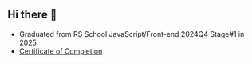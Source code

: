 ## Hi there 👋
- Graduated from RS School JavaScript/Front-end 2024Q4 Stage#1 in 2025
- [Certificate of Completion](https://app.rs.school/certificate/9ysbtzvn)
<!--
**Locust13region/Locust13region** is a ✨ _special_ ✨ repository because its `README.md` (this file) appears on your GitHub profile.

Here are some ideas to get you started:

- 🔭 I’m currently working on ...
- 🌱 I’m currently learning ...
- 👯 I’m looking to collaborate on ...
- 🤔 I’m looking for help with ...
- 💬 Ask me about ...
- 📫 How to reach me: ...
- 😄 Pronouns: ...
- ⚡ Fun fact: ...
-->
